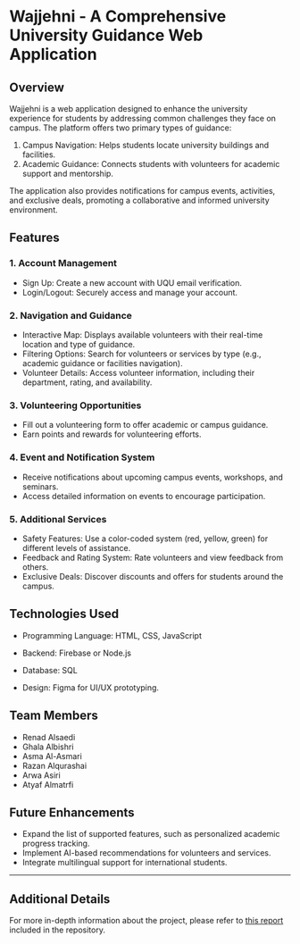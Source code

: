 # Wajjehni - A Comprehensive University Guidance Web Application 
 
## Overview 
Wajjehni is a web application designed to enhance the university experience for students by addressing common challenges they face on campus. The platform offers two primary types of guidance: 
1. Campus Navigation: Helps students locate university buildings and facilities. 
2. Academic Guidance: Connects students with volunteers for academic support and mentorship. 
 
The application also provides notifications for campus events, activities, and exclusive deals, promoting a collaborative and informed university environment. 
 
## Features 
### 1. Account Management 
- Sign Up: Create a new account with UQU email verification. 
- Login/Logout: Securely access and manage your account. 
 
### 2. Navigation and Guidance 
- Interactive Map: Displays available volunteers with their real-time location and type of guidance. 
- Filtering Options: Search for volunteers or services by type (e.g., academic guidance or facilities navigation). 
- Volunteer Details: Access volunteer information, including their department, rating, and availability. 
 
### 3. Volunteering Opportunities 
- Fill out a volunteering form to offer academic or campus guidance. 
- Earn points and rewards for volunteering efforts. 
 
### 4. Event and Notification System 
- Receive notifications about upcoming campus events, workshops, and seminars. 
- Access detailed information on events to encourage participation. 
 
### 5. Additional Services 
- Safety Features: Use a color-coded system (red, yellow, green) for different levels of assistance. 
- Feedback and Rating System: Rate volunteers and view feedback from others. 
- Exclusive Deals: Discover discounts and offers for students around the campus. 
 
## Technologies Used 
- Programming Language: HTML, CSS, JavaScript 
- Backend: Firebase or Node.js 
- Database:  SQL 
 
- Design: Figma for UI/UX prototyping. 
 
 
 
## Team Members 
- Renad Alsaedi 
- Ghala Albishri   
- Asma Al-Asmari   
- Razan Alqurashai   
- Arwa Asiri   
- Atyaf Almatrfi   
 
## Future Enhancements 
- Expand the list of supported features, such as personalized academic progress tracking. 
- Implement AI-based recommendations for volunteers and services. 
- Integrate multilingual support for international students. 
 
--- 
 
## Additional Details 
For more in-depth information about the project, please refer to [this report](https://github.com/renad371/Wajjehni/blob/main/report%20wajjhni1.pdf) included in the repository.
